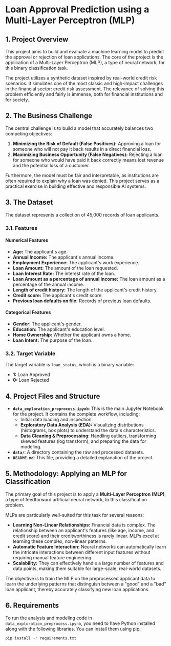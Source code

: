 # Loan Approval Prediction using a Multi-Layer Perceptron (MLP)

## 1. Project Overview

This project aims to build and evaluate a machine learning model to predict the approval or rejection of loan applications. The core of the project is the application of a Multi-Layer Perceptron (MLP), a type of neural network, for this binary classification task.

The project utilizes a synthetic dataset inspired by real-world credit risk scenarios. It simulates one of the most classic and high-impact challenges in the financial sector: credit risk assessment. The relevance of solving this problem efficiently and fairly is immense, both for financial institutions and for society.

## 2. The Business Challenge

The central challenge is to build a model that accurately balances two competing objectives:

1.  **Minimizing the Risk of Default (False Positives):** Approving a loan for someone who will not pay it back results in a direct financial loss.
2.  **Maximizing Business Opportunity (False Negatives):** Rejecting a loan for someone who would have paid it back correctly means lost revenue and the potential loss of a customer.

Furthermore, the model must be fair and interpretable, as institutions are often required to explain why a loan was denied. This project serves as a practical exercise in building effective and responsible AI systems.

## 3. The Dataset

The dataset represents a collection of 45,000 records of loan applicants.

### 3.1. Features

#### Numerical Features

- **Age:** The applicant's age.
- **Annual Income:** The applicant's annual income.
- **Employment Experience:** The applicant's work experience.
- **Loan Amount:** The amount of the loan requested.
- **Loan Interest Rate:** The interest rate of the loan.
- **Loan Amount as a percentage of annual income:** The loan amount as a percentage of the annual income.
- **Length of credit history:** The length of the applicant's credit history.
- **Credit score:** The applicant's credit score.
- **Previous loan defaults on file:** Records of previous loan defaults.

#### Categorical Features

- **Gender:** The applicant's gender.
- **Education:** The applicant's education level.
- **Home Ownership:** Whether the applicant owns a home.
- **Loan Intent:** The purpose of the loan.

### 3.2. Target Variable

The target variable is `loan_status`, which is a binary variable:
- **1:** Loan Approved
- **0:** Loan Rejected

## 4. Project Files and Structure

- **`data_exploration_preprocess.ipynb`**: This is the main Jupyter Notebook for the project. It contains the complete workflow, including:
    - Initial data loading and inspection.
    - **Exploratory Data Analysis (EDA):** Visualizing distributions (histograms, box plots) to understand the data's characteristics.
    - **Data Cleaning & Preprocessing:** Handling outliers, transforming skewed features (log transform), and preparing the data for modeling.
- **`data/`**: A directory containing the raw and processed datasets.
- **`README.md`**: This file, providing a detailed explanation of the project.

## 5. Methodology: Applying an MLP for Classification

The primary goal of this project is to apply a **Multi-Layer Perceptron (MLP)**, a type of feedforward artificial neural network, to this classification problem.

MLPs are particularly well-suited for this task for several reasons:
- **Learning Non-Linear Relationships:** Financial data is complex. The relationship between an applicant's features (like age, income, and credit score) and their creditworthiness is rarely linear. MLPs excel at learning these complex, non-linear patterns.
- **Automatic Feature Interaction:** Neural networks can automatically learn the intricate interactions between different input features without requiring manual feature engineering.
- **Scalability:** They can effectively handle a large number of features and data points, making them suitable for large-scale, real-world datasets.

The objective is to train the MLP on the preprocessed applicant data to learn the underlying patterns that distinguish between a "good" and a "bad" loan applicant, thereby accurately classifying new loan applications.

## 6. Requirements

To run the analysis and modeling code in `data_exploration_preprocess.ipynb`, you need to have Python installed along with the following libraries. You can install them using pip:

```bash
pip install -r requirements.txt
```
